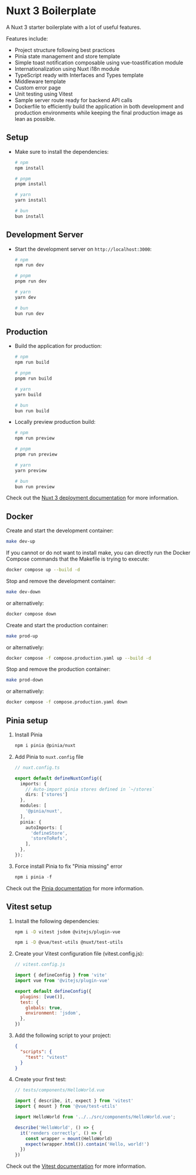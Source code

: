 # Nuxt 3 Boilerplate

A Nuxt 3 starter boilerplate with a lot of useful features.

Features include:

* Project structure following best practices
* Pinia state management and store template
* Simple toast notification composable using vue-toastification module
* Internationalization using Nuxt i18n module
* TypeScript ready with Interfaces and Types template
* Middleware template
* Custom error page
* Unit testing using Vitest
* Sample server route ready for backend API calls
* Dockerfile to efficiently build the application in both development and production environments while keeping the final production image as lean as possible.

## Setup

* Make sure to install the dependencies:

    ```bash
    # npm
    npm install

    # pnpm
    pnpm install

    # yarn
    yarn install

    # bun
    bun install
    ```

## Development Server

* Start the development server on `http://localhost:3000`:

    ```bash
    # npm
    npm run dev

    # pnpm
    pnpm run dev

    # yarn
    yarn dev

    # bun
    bun run dev
    ```

## Production

* Build the application for production:

    ```bash
    # npm
    npm run build

    # pnpm
    pnpm run build

    # yarn
    yarn build

    # bun
    bun run build
    ```

* Locally preview production build:

    ```bash
    # npm
    npm run preview

    # pnpm
    pnpm run preview

    # yarn
    yarn preview

    # bun
    bun run preview
    ```

Check out the [Nuxt 3 deployment documentation](https://nuxt.com/docs/getting-started/deployment) for more information.

## Docker

Create and start the development container:

  ```bash
  make dev-up
  ```

If you cannot or do not want to install make, you can directly run the Docker Compose commands that the Makefile is trying to execute:

  ```bash
  docker compose up --build -d
  ```
  
Stop and remove the development container:

  ```bash
  make dev-down
  ```

or alternatively:

  ```bash
  docker compose down
  ```

Create and start the production container:

  ```bash
  make prod-up
  ```
or alternatively:

  ```bash
  docker compose -f compose.production.yaml up --build -d
  ```

Stop and remove the production container:

  ```bash
  make prod-down
  ```

or alternatively:

  ```bash
  docker compose -f compose.production.yaml down
  ```

## Pinia setup

1. Install Pinia

    ```bash
    npm i pinia @pinia/nuxt
    ```

3. Add Pinia to `nuxt.config` file

    ```typescript
    // nuxt.config.ts

    export default defineNuxtConfig({
      imports: {
        // Auto-import pinia stores defined in `~/stores`
        dirs: ['stores']
      },
      modules: [
        '@pinia/nuxt',
      ],
      pinia: {
        autoImports: [
          'defineStore',
          'storeToRefs',
        ],
      },
    });
    ```
4. Force install Pinia to fix "Pinia missing" error

    ```typescript
    npm i pinia -f
    ```
Check out the [Pinia documentation](https://pinia.vuejs.org/introduction.html) for more information.

## Vitest setup

1. Install the following dependencies:

    ```bash
    npm i -D vitest jsdom @vitejs/plugin-vue
    ```

    ```bash
    npm i -D @vue/test-utils @nuxt/test-utils
    ```

2. Create your Vitest configuration file (vitest.config.js):

    ```javascript
    // vitest.config.js

    import { defineConfig } from 'vite'
    import vue from '@vitejs/plugin-vue'

    export default defineConfig({
      plugins: [vue()],
      test: {
        globals: true,
        environment: 'jsdom',
      },
    })
    ```

3. Add the following script to your project:

    ```json
    {
      "scripts": {
        "test": "vitest"
      }
    }
    ```

4. Create your first test:


    ```typescript
    // tests/components/HelloWorld.vue

    import { describe, it, expect } from 'vitest'
    import { mount } from '@vue/test-utils'

    import HelloWorld from '../../src/components/HelloWorld.vue';

    describe('HelloWorld', () => {
      it('renders correctly', () => {
        const wrapper = mount(HelloWorld)
        expect(wrapper.html()).contain('Hello, world!')
      })
    })
    ```
Check out the [Vitest documentation](https://vitest.dev/guide/) for more information.
